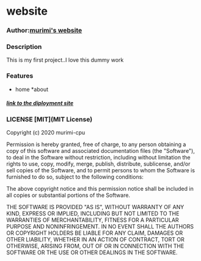 # website
### Author:[murimi's website](https://github.com/murimi-cpu/website)
### Description
This is my first project..I love this dummy work
### Features
* home
*about

##### [link to the diployment site](www.https://github.com/murimi-cpu/website)
### LICENSE [MIT](MIT License)

Copyright (c) 2020 murimi-cpu

Permission is hereby granted, free of charge, to any person obtaining a copy of this software and associated documentation files (the "Software"), to deal in the Software without restriction, including without limitation the rights to use, copy, modify, merge, publish, distribute, sublicense, and/or sell copies of the Software, and to permit persons to whom the Software is furnished to do so, subject to the following conditions:

The above copyright notice and this permission notice shall be included in all copies or substantial portions of the Software.

THE SOFTWARE IS PROVIDED "AS IS", WITHOUT WARRANTY OF ANY KIND, EXPRESS OR IMPLIED, INCLUDING BUT NOT LIMITED TO THE WARRANTIES OF MERCHANTABILITY, FITNESS FOR A PARTICULAR PURPOSE AND NONINFRINGEMENT. IN NO EVENT SHALL THE AUTHORS OR COPYRIGHT HOLDERS BE LIABLE FOR ANY CLAIM, DAMAGES OR OTHER LIABILITY, WHETHER IN AN ACTION OF CONTRACT, TORT OR OTHERWISE, ARISING FROM, OUT OF OR IN CONNECTION WITH THE SOFTWARE OR THE USE OR OTHER DEALINGS IN THE SOFTWARE.


